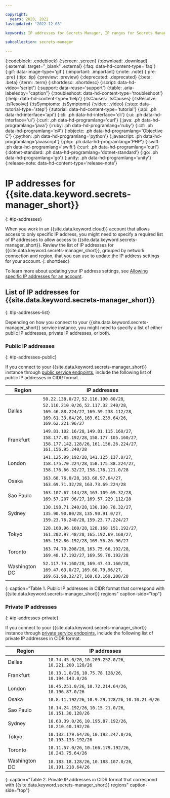 ```yaml
---

copyright:
  years: 2020, 2022
lastupdated: "2022-12-08"

keywords: IP addresses for Secrets Manager, IP ranges for Secrets Manager, allowlist Secrets Manager

subcollection: secrets-manager

---
```


{:codeblock: .codeblock}
{:screen: .screen}
{:download: .download}
{:external: target="_blank" .external}
{:faq: data-hd-content-type='faq'}
{:gif: data-image-type='gif'}
{:important: .important}
{:note: .note}
{:pre: .pre}
{:tip: .tip}
{:preview: .preview}
{:deprecated: .deprecated}
{:beta: .beta}
{:term: .term}
{:shortdesc: .shortdesc}
{:script: data-hd-video='script'}
{:support: data-reuse='support'}
{:table: .aria-labeledby="caption"}
{:troubleshoot: data-hd-content-type='troubleshoot'}
{:help: data-hd-content-type='help'}
{:tsCauses: .tsCauses}
{:tsResolve: .tsResolve}
{:tsSymptoms: .tsSymptoms}
{:video: .video}
{:step: data-tutorial-type='step'}
{:tutorial: data-hd-content-type='tutorial'}
{:api: .ph data-hd-interface='api'}
{:cli: .ph data-hd-interface='cli'}
{:ui: .ph data-hd-interface='ui'}
{:curl: .ph data-hd-programlang='curl'}
{:java: .ph data-hd-programlang='java'}
{:ruby: .ph data-hd-programlang='ruby'}
{:c#: .ph data-hd-programlang='c#'}
{:objectc: .ph data-hd-programlang='Objective C'}
{:python: .ph data-hd-programlang='python'}
{:javascript: .ph data-hd-programlang='javascript'}
{:php: .ph data-hd-programlang='PHP'}
{:swift: .ph data-hd-programlang='swift'}
{:curl: .ph data-hd-programlang='curl'}
{:dotnet-standard: .ph data-hd-programlang='dotnet-standard'}
{:go: .ph data-hd-programlang='go'}
{:unity: .ph data-hd-programlang='unity'}
{:release-note: data-hd-content-type='release-note'}

# IP addresses for {{site.data.keyword.secrets-manager_short}}
{: #ip-addresses}

When you work in an {{site.data.keyword.cloud}} account that allows access to only specific IP address, you might need to specify a required list of IP addresses to allow access to {{site.data.keyword.secrets-manager_short}}. Review the list of IP addresses for {{site.data.keyword.secrets-manager_short}}, grouped by network connection and region, that you can use to update the IP address settings for your account.
{: shortdesc}

To learn more about updating your IP address settings, see [Allowing specific IP addresses for an account](/docs/account?topic=account-ips#ips_account).

## List of IP addresses for {{site.data.keyword.secrets-manager_short}}
{: #ip-addresses-list}

Depending on how you connect to your {{site.data.keyword.secrets-manager_short}} service instance, you might need to specify a list of either public IP addresses, private IP addresses, or both.

### Public IP addresses
{: #ip-addresses-public}

If you connect to your {{site.data.keyword.secrets-manager_short}} instance through [public service endpoints](/docs/secrets-manager?topic=secrets-manager-endpoints#service-endpoints), include the following list of public IP addresses in CIDR format.

| Region        | IP addresses                                                  |
| ------------- | ---------------------------------------------------------------- |
| Dallas        | `50.22.138.0/27`, `52.116.190.80/28`, `52.116.210.0/26`, `52.117.32.240/28`, `169.46.88.224/27`, `169.59.238.112/28`, `169.61.33.64/26`, `169.61.239.64/26`, `169.62.221.96/27` |
| Frankfurt     | `149.81.102.16/28`, `149.81.115.160/27`, `158.177.85.192/28`, `158.177.105.160/27`, `158.177.142.128/26`, `161.156.26.224/27`, `161.156.95.240/28`    |
| London        | `141.125.99.192/28`, `141.125.137.0/27`, `158.175.70.224/28`, `158.175.88.224/27`, `158.176.66.32/27`, `158.176.121.0/28`    |
| Osaka         | `163.68.76.0/28`, `163.68.97.64/27`, `163.69.71.32/28`, `163.73.69.224/28`  |
| Sao Paulo     | `163.107.67.144/28`, `163.109.69.32/28`, `169.57.207.96/27`, `169.57.229.112/28`   |
| Sydney        | `130.198.71.240/28`, `130.198.78.32/27`, `135.90.90.80/28`, `135.90.91.0/27`, `159.23.76.240/28`, `159.23.77.224/27`   |
| Tokyo         | `128.168.96.160/28`, `128.168.151.192/27`, `161.202.97.48/28`, `165.192.69.160/27`, `165.192.86.192/28`, `169.56.26.96/27`   |
| Toronto       | `163.74.70.208/28`, `163.75.66.192/28`, `169.48.17.192/27`, `169.59.70.192/28`   |
| Washington DC | `52.117.74.160/28`, `169.47.43.160/28`, `169.47.63.0/27`, `169.60.79.96/27`, `169.61.98.32/27`, `169.63.169.208/28`  |
{: caption="Table 1. Public IP addresses in CIDR format that correspond with {{site.data.keyword.secrets-manager_short}} regions" caption-side="top"}

### Private IP addresses
{: #ip-addresses-private}

If you connect to your {{site.data.keyword.secrets-manager_short}} instance through [private service endpoints](/docs/secrets-manager?topic=secrets-manager-endpoints#service-endpoints), include the following list of private IP addresses in CIDR format.

| Region        | IP addresses                                                         |
| ------------- | ------------------------------------------------------------------------ |
| Dallas        | `10.74.45.0/26`, `10.209.252.0/26`, `10.221.200.128/26` |
| Frankfurt     | `10.13.1.0/26`, `10.75.78.128/26`, `10.194.143.0/26`    |
| London        | `10.45.251.0/26`, `10.72.214.64/26`, `10.196.87.0/26`    |
| Osaka         | `10.8.11.192/26`, `10.9.29.128/26`, `10.10.21.0/26`   |
| Sao Paulo     | `10.14.24.192/26`, `10.15.21.0/26`, `10.151.30.128/26`   |
| Sydney        | `10.63.39.0/26`, `10.195.87.192/26`, `10.210.40.192/26`   |
| Tokyo         | `10.132.179.64/26`, `10.192.247.0/26`, `10.193.133.192/26`   |
| Toronto       | `10.11.57.0/26`, `10.166.179.192/26`, `10.243.75.64/26`   |
| Washington DC | `10.183.18.128/26`, `10.188.107.0/26`, `10.191.218.64/26`  |
{: caption="Table 2. Private IP addresses in CIDR format that correspond with {{site.data.keyword.secrets-manager_short}} regions" caption-side="top"}


